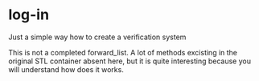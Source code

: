 # log-in
Just a simple way how to create a verification system

This is not a completed forward_list. A lot of methods excisting in the original STL container absent here, but it is quite interesting because you will understand how does it works.

